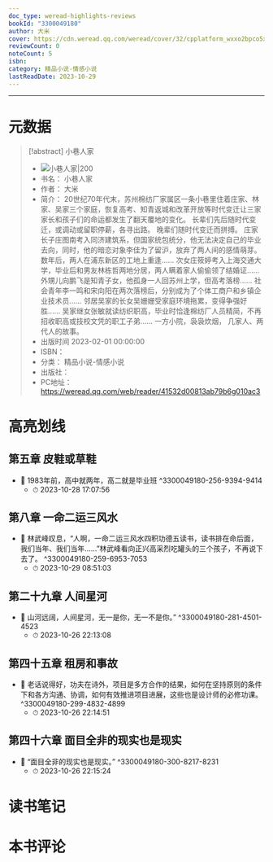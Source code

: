 ```yaml
---
doc_type: weread-highlights-reviews
bookId: "3300049180"
author: 大米
cover: https://cdn.weread.qq.com/weread/cover/32/cpplatform_wxxo2bpco5xlabw5b7y38v/t7_cpplatform_wxxo2bpco5xlabw5b7y38v1694507133.jpg
reviewCount: 0
noteCount: 5
isbn: 
category: 精品小说-情感小说
lastReadDate: 2023-10-29
---
```


---
# 元数据
> [!abstract] 小巷人家
> - ![ 小巷人家|200](https://cdn.weread.qq.com/weread/cover/32/cpplatform_wxxo2bpco5xlabw5b7y38v/t7_cpplatform_wxxo2bpco5xlabw5b7y38v1694507133.jpg)
> - 书名： 小巷人家
> - 作者： 大米
> - 简介： 20世纪70年代末，苏州棉纺厂家属区一条小巷里住着庄家、林家、吴家三个家庭，恢复高考、知青返城和改革开放等时代变迁让三家家长和孩子们的命运都发生了翻天覆地的变化。
长辈们先后随时代变迁，或调动或留职停薪，各寻出路。
晚辈们随时代变迁而拼搏。
庄家长子庄图南考入同济建筑系，但国家统包统分，他无法决定自己的毕业去向，同时，他的暗恋对象李佳为了留沪，放弃了两人间的感情萌芽。数年后，两人在浦东新区的工地上重逢......
次女庄筱婷考入上海交通大学，毕业后和男友林栋哲两地分居，两人瞒着家人偷偷领了结婚证......
外甥儿向鹏飞是知青子女，他孤身一人回苏州上学，但高考落榜......
社会青年李一鸣和宋向阳在两次落榜后，分别成为了个体工商户和乡镇企业技术员......
邻居吴家的长女吴姗姗受家庭环境拖累，变得争强好胜......
吴家继女张敏就读纺织职高，毕业时恰逢棉纺厂人员精简，不再招收职高或技校文凭的职工子弟......
一方小院，袅袅炊烟，
几家人、两代人的故事。
> - 出版时间 2023-02-01 00:00:00
> - ISBN： 
> - 分类： 精品小说-情感小说
> - 出版社： 
> - PC地址：https://weread.qq.com/web/reader/41532d00813ab79b6g010ac3

# 高亮划线

## 第五章 皮鞋或草鞋


- 📌 1983年前，高中就两年，高二就是毕业班  ^3300049180-256-9394-9414
    - ⏱ 2023-10-28 17:07:56 
## 第八章 一命二运三风水


- 📌 林武峰叹息，“人啊，一命二运三风水四积功德五读书，读书排在命后面，我们当年、我们当年……”林武峰看向正兴高采烈吃罐头的三个孩子，不再说下去了。  ^3300049180-259-6953-7053
    - ⏱ 2023-10-29 08:51:03 
## 第二十九章 人间星河


- 📌 山河远阔，人间星河，无一是你，无一不是你。”  ^3300049180-281-4501-4523
    - ⏱ 2023-10-26 22:13:08 
## 第四十五章 租房和事故


- 📌 老话说得好，功夫在诗外，项目是多方合作的结果，如何在坚持原则的条件下和各方沟通、协调，如何有效推进项目进展，这些也是设计师的必修功课。  ^3300049180-299-4832-4899
    - ⏱ 2023-10-26 22:14:51 
## 第四十六章 面目全非的现实也是现实


- 📌 “面目全非的现实也是现实。”  ^3300049180-300-8217-8231
    - ⏱ 2023-10-26 22:15:24 
# 读书笔记

# 本书评论

